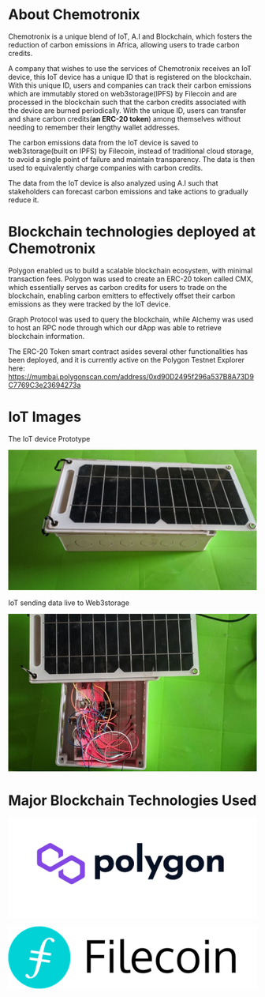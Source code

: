 # About Chemotronix

Chemotronix is a unique blend of IoT, A.I and Blockchain, which fosters the reduction of carbon emissions in Africa, allowing users to trade carbon credits. 

A company that wishes to use the services of Chemotronix receives an IoT device, this IoT device has a unique ID that is registered on the blockchain. With this unique ID, users and companies can track their carbon emissions which are immutably stored on web3storage(IPFS) by Filecoin and are processed in the blockchain such that the carbon credits associated with the device are burned periodically. With the unique ID, users can transfer and share carbon credits(**an ERC-20 token**) among themselves without needing to remember their lengthy wallet addresses.

The carbon emissions data from the IoT device is saved to web3storage(built on IPFS) by Filecoin, instead of traditional cloud storage, to avoid a single point of failure and maintain transparency. The data is then used to equivalently charge companies with carbon credits.

The data from the IoT device is also analyzed using A.I such that stakeholders can forecast carbon emissions and take actions 
to gradually reduce it.

# Blockchain technologies deployed at Chemotronix

Polygon enabled us to build a scalable blockchain ecosystem, with minimal transaction fees. Polygon was used to create an ERC-20 token called CMX, which essentially serves as carbon credits for users to trade on the blockchain, enabling carbon emitters to effectively offset their carbon emissions as they were tracked by the IoT device.

Graph Protocol was used to query the blockchain, while Alchemy was used to host an RPC node through which our dApp was able to retrieve blockchain information.

The ERC-20 Token smart contract asides several other functionalities has been deployed, and it is currently active on the Polygon Testnet Explorer here: https://mumbai.polygonscan.com/address/0xd90D2495f296a537B8A73D9C7769C3e23694273a

# IoT Images

The IoT device Prototype

![The_IoT_device](ImageGallery/2.jpeg)

IoT sending data live to Web3storage

![IoT_sending_data_live_to_Web3storage](ImageGallery/3.jpeg)

# Major Blockchain Technologies Used

![Polygon](readme_images/polygon.png)

![Filecoin](readme_images/filecoin.png)


